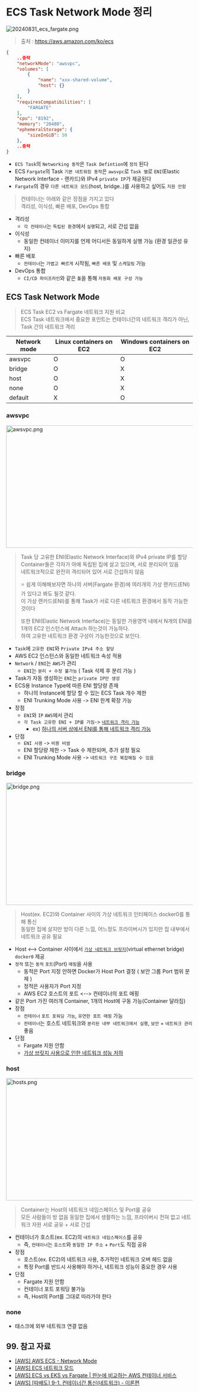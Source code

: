 # ECS Task Network Mode 정리

![20240831_ecs_fargate.png](./img/20240831_ecs_fargate.png)  

> 출처 : <https://aws.amazon.com/ko/ecs>

```json
{ 
    ..중략
    "networkMode": "awsvpc",
    "volumes": [
        {
            "name": "xxx-shared-volume",
            "host": {}
        }
    ],
    "requiresCompatibilities": [
        "FARGATE"
    ],
    "cpu": "8192",
    "memory": "20480",
    "ephemeralStorage": {
        "sizeInGiB": 50
    },
    ..중략
}
```

- `ECS Task`의 `Networking 동작`은 `Task Defintion`에 `정의` 된다
- ECS `Fargate`의 Task `기본 네트워킹 동작`은 `awsvpc`로 `Task 별`로 `ENI`(Elastic Network Interface - 랜카드)와 IPv4 `private IP`가 제공된다
- `Fargate`의 경우 `다른 네트워크 모드`(host, bridge..)를 사용하고 싶어도 `지원 안함`

> 컨테이너는 아래와 같은 장점을 가지고 있다  
> 격리성, 이식성, 빠른 배포, DevOps 통합

- 격리성
  - `각 컨테이너`는 `독립된 환경`에서 `실행`되고, 서로 간섭 없음
- 이식성
  - 동일한 컨테이너 이미지를 언제 어디서든 동일하게 실행 가능 (환경 일관성 유지)
- 빠른 배포
  - `컨테이너`는 `가볍고 빠르게` 시작됨, `빠른 배포` 및 `스케일링` 가능
- DevOps 통합
  - `CI/CD 파이프라인`와 같은 `툴`을 통해 `자동화 배포 구성 가능`

## ECS Task Network Mode

> ECS Task EC2 vs Fargate 네트워크 지원 비교  
> ECS Task 네트워크에서 중요한 포인트는 컨테이너간의 네트워크 격리가 아닌, Task 간의 네트워크 격리

| Network mode | Linux containers on EC2 | Windows containers on EC2 |
|--------------|-------------------------|---------------------------|
| awsvpc       | O                       | O                         |
| bridge       | O                       | X                         |
| host         | O                       | X                         |
| none         | O                       | X                         |
| default      | X                       | O                         |

### awsvpc

<img src="./img/20240831_awsvpc.png" alt="awsvpc.png" height="330px" width="550px">

> Task 당 고유한 ENI(Elastic Network Interface)와 IPv4 private IP를 할당  
> Container들은 각자가 아예 독립된 집에 살고 있으며, 서로 분리되어 있음  
> 네트워크적으로 완전히 격리되어 있어 서로 간섭하지 않음  
> 
> ⭐️ 쉽게 이해해보자면 하나의 서버(Fargate 환경)에 여러개의 가상 랜카드(ENI)가 있다고 봐도 될것 같다.  
> 이 가상 랜카드(ENI)를 통해 Task가 서로 다른 네트워크 환경에서 동작 가능한 것이다  
>
> 또한 ENI(Elastic Network Interface)는 동일한 가용영역 내에서 N개의 ENI를 1개의 EC2 인스턴스에 Attach 하는것이 가능하다.  
> 하여 고유한 네트워크 환경 구성이 가능한것으로 보인다.

- `Task`에 `고유한 ENI`와 `Private IPv4 주소 할당`
- AWS EC2 인스턴스와 동일한 네트워크 속성 적용
- `Network` / `ENI`는 `AWS`가 관리
  - `ENI`는 `분리 + 수정 불가능` ( Task 삭제 후 분리 가능 )
- Task가 자동 생성하는 `ENI`는 `private IP만 생성`
- ECS용 Instance Type에 따른 ENI 할당량 존재
  - 하나의 Instance에 할당 할 수 있는 ECS Task 개수 제한
  - ENI Trunking Mode 사용 -> ENI 한계 확장 가능
- 장점
  - `ENI`와 `IP` `AWS`에서 관리
  - `각 Task 고유한 ENI + IP를 가짐`-> <ins>`네트워크 격리 가능`</ins>
    - ex) <ins>하나의 서버 상에서 ENI를 통해 네트워크 격리 가능</ins>
- 단점
  - `ENI 사용` -> `비용 비쌈`
  - ENI 할당량 제한 -> Task 수 제한되며, 추가 설정 필요
  - ENI Trunking Mode 사용 -> `네트워크 구조 복잡해질 수 있음`

### bridge

<img src="./img/20240831_bridge.png" alt="bridge.png" height="330px" width="550px">

> Host(ex. EC2)와 Container 사이의 가상 네트워크 인터페이스 docker0를 통해 통신  
> 동일한 집에 살지만 방이 다른 느낌, 어느정도 프라이버시가 있지만 집 내부에서 네트워크 공유 필요

- Host <--> Container 사이에서 <ins>`가상 네트워크 브릿지`</ins>(virtual ethernet bridge) `docker0` 제공
- `정적` 또는 `동적` `포트`(Port) `매핑`을 사용
  - 동적은 Port 지정 안하면 Docker가 Host Port 결정 ( 보안 그룹 Port 범위 문제 )
  - 정적은 사용자가 Port 지정
  - AWS EC2 호스트의 포트 <--> 컨테이너의 포트 매핑
- 같은 Port 가진 여러개 Container, 1개의 Host에 구동 가능(Container 달라짐)
- 장점
  - `컨테이너` `포트 포워딩 가능`, `유연한 포트 매핑` 가능
  - `컨테이너`는 호스트 네트워크와 `분리된 내부 네트워크에서 실행`, `보안` + `네트워크 관리` 좋음
- 단점
  - Fargate 지원 안함
  - <ins>가상 브릿지 사용으로 인한 네트워크 성능 저하</ins>

### host

<img src="./img/20240831_hosts.png" alt="hosts.png" height="330px" width="550px">

> Container는 Host의 네트워크 네임스페이스 및 Port를 공유  
> 모든 사람들이 방 없음 동일한 집에서 생활하는 느낌, 프라이버시 전혀 없고 네트워크 자원 서로 공유 + 서로 간섭

- 컨테이너가 호스트(ex. EC2)의 `네트워크 네임스페이스`를 공유
  - 즉, `컨테이너`는 `호스트`와 `동일한 IP 주소` + `Port`도 직접 공유
- 장점
  - 호스트(ex. EC2)의 네트워크 사용, 추가적인 네트워크 오버 헤드 없음
  - 특정 Port를 반드시 사용해야 하거나, 네트워크 성능이 중요한 경우 사용
- 단점
  - Fargate 지원 안함
  - 컨테이너 포트 포워딩 불가능
  - 즉, Host의 Port를 그대로 따라가야 한다

### none

- 태스크에 외부 네트워크 연결 없음

## 99. 참고 자료

- [[AWS] AWS ECS - Network Mode](https://cloudest.oopy.io/posting/107)
- [[AWS] ECS 네트워크 모드](https://jmholly.tistory.com/entry/AWS-ECS-%EB%84%A4%ED%8A%B8%EC%9B%8C%ED%81%AC-%EB%AA%A8%EB%93%9C)
- [[AWS] ECS vs EKS vs Fargate | 한눈에 비교하는 AWS 컨테이너 서비스](https://www.smileshark.kr/post/aws-container-service-ecs-eks-fargate-comparison)
- [[AWS] [따배도] 9-1. 컨테이너간 통신(네트워크) - 이론편](https://www.youtube.com/watch?v=jOX80bXND2w&t=151s)
